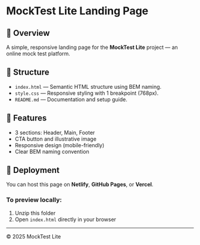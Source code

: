 # MockTest Lite Landing Page

## 📄 Overview
A simple, responsive landing page for the **MockTest Lite** project — an online mock test platform.

## 🧱 Structure
- `index.html` — Semantic HTML structure using BEM naming.
- `style.css` — Responsive styling with 1 breakpoint (768px).
- `README.md` — Documentation and setup guide.

## 🚀 Features
- 3 sections: Header, Main, Footer
- CTA button and illustrative image
- Responsive design (mobile-friendly)
- Clear BEM naming convention

## 🧭 Deployment
You can host this page on **Netlify**, **GitHub Pages**, or **Vercel**.

### To preview locally:
1. Unzip this folder
2. Open `index.html` directly in your browser



---
© 2025 MockTest Lite
